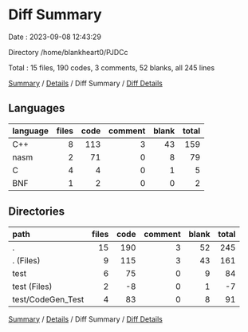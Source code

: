 # Diff Summary

Date : 2023-09-08 12:43:29

Directory /home/blankheart0/PJDCc

Total : 15 files,  190 codes, 3 comments, 52 blanks, all 245 lines

[Summary](results.md) / [Details](details.md) / Diff Summary / [Diff Details](diff-details.md)

## Languages
| language | files | code | comment | blank | total |
| :--- | ---: | ---: | ---: | ---: | ---: |
| C++ | 8 | 113 | 3 | 43 | 159 |
| nasm | 2 | 71 | 0 | 8 | 79 |
| C | 4 | 4 | 0 | 1 | 5 |
| BNF | 1 | 2 | 0 | 0 | 2 |

## Directories
| path | files | code | comment | blank | total |
| :--- | ---: | ---: | ---: | ---: | ---: |
| . | 15 | 190 | 3 | 52 | 245 |
| . (Files) | 9 | 115 | 3 | 43 | 161 |
| test | 6 | 75 | 0 | 9 | 84 |
| test (Files) | 2 | -8 | 0 | 1 | -7 |
| test/CodeGen_Test | 4 | 83 | 0 | 8 | 91 |

[Summary](results.md) / [Details](details.md) / Diff Summary / [Diff Details](diff-details.md)